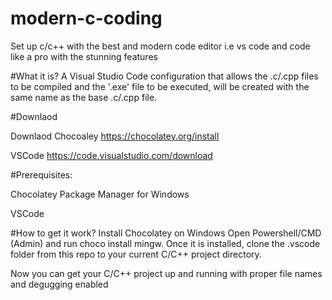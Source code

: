 # modern-c-coding
Set up c/c++ with the best and modern code editor i.e vs code and code like a pro with the stunning features

#What it is?
A Visual Studio Code configuration that allows the .c/.cpp files to be compiled and the '.exe' file to be executed, will be created with the same name as the base .c/.cpp file.

#Downlaod

Downlaod Chocoaley https://chocolatey.org/install

VSCode https://code.visualstudio.com/download

#Prerequisites:

Chocolatey Package Manager for Windows

VSCode

#How to get it work?
Install Chocolatey on Windows
Open Powershell/CMD (Admin) and run choco install mingw.
Once it is installed, clone the .vscode folder from this repo to your current C/C++ project directory.

Now you can get your C/C++ project up and running with proper file names and degugging enabled
